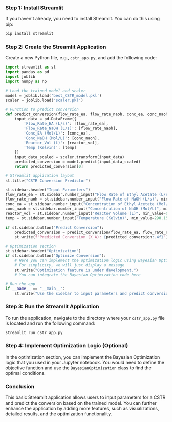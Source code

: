 ### Step 1: Install Streamlit

If you haven't already, you need to install Streamlit. You can do this using pip:

```bash
pip install streamlit
```

### Step 2: Create the Streamlit Application

Create a new Python file, e.g., `cstr_app.py`, and add the following code:

```python
import streamlit as st
import pandas as pd
import joblib
import numpy as np

# Load the trained model and scaler
model = joblib.load('best_CSTR_model.pkl')
scaler = joblib.load('scaler.pkl')

# Function to predict conversion
def predict_conversion(flow_rate_ea, flow_rate_naoh, conc_ea, conc_naoh, reactor_vol, temp):
    input_data = pd.DataFrame({
        'Flow_Rate_EA (L/s)': [flow_rate_ea],
        'Flow_Rate_NaOH (L/s)': [flow_rate_naoh],
        'Conc_EA (Mol/L)': [conc_ea],
        'Conc_NaOH (Mol/L)': [conc_naoh],
        'Reactor_Vol (L)': [reactor_vol],
        'Temp (Kelvin)': [temp]
    })
    input_data_scaled = scaler.transform(input_data)
    predicted_conversion = model.predict(input_data_scaled)
    return predicted_conversion[0]

# Streamlit application layout
st.title("CSTR Conversion Predictor")

st.sidebar.header("Input Parameters")
flow_rate_ea = st.sidebar.number_input("Flow Rate of Ethyl Acetate (L/s)", min_value=0.001, max_value=10.0, value=5.0)
flow_rate_naoh = st.sidebar.number_input("Flow Rate of NaOH (L/s)", min_value=0.001, max_value=10.0, value=5.0)
conc_ea = st.sidebar.number_input("Concentration of Ethyl Acetate (Mol/L)", min_value=0.01, max_value=1.0, value=0.5)
conc_naoh = st.sidebar.number_input("Concentration of NaOH (Mol/L)", min_value=0.01, max_value=1.0, value=0.5)
reactor_vol = st.sidebar.number_input("Reactor Volume (L)", min_value=0.5, max_value=500.0, value=100.0)
temp = st.sidebar.number_input("Temperature (Kelvin)", min_value=298.15, max_value=333.15, value=320.0)

if st.sidebar.button("Predict Conversion"):
    predicted_conversion = predict_conversion(flow_rate_ea, flow_rate_naoh, conc_ea, conc_naoh, reactor_vol, temp)
    st.write(f"Predicted Conversion (X_A): {predicted_conversion:.4f}")

# Optimization section
st.sidebar.header("Optimization")
if st.sidebar.button("Optimize Conversion"):
    # Here you can implement the optimization logic using Bayesian Optimization
    # For simplicity, we will just display a message
    st.write("Optimization feature is under development.")
    # You can integrate the Bayesian Optimization code here

# Run the app
if __name__ == "__main__":
    st.write("Use the sidebar to input parameters and predict conversion.")
```

### Step 3: Run the Streamlit Application

To run the application, navigate to the directory where your `cstr_app.py` file is located and run the following command:

```bash
streamlit run cstr_app.py
```

### Step 4: Implement Optimization Logic (Optional)

In the optimization section, you can implement the Bayesian Optimization logic that you used in your Jupyter notebook. You would need to define the objective function and use the `BayesianOptimization` class to find the optimal conditions.

### Conclusion

This basic Streamlit application allows users to input parameters for a CSTR and predict the conversion based on the trained model. You can further enhance the application by adding more features, such as visualizations, detailed results, and the optimization functionality.